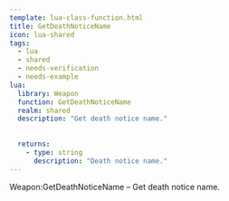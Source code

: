 ```yaml
---
template: lua-class-function.html
title: GetDeathNoticeName
icon: lua-shared
tags:
  - lua
  - shared
  - needs-verification
  - needs-example
lua:
  library: Weapon
  function: GetDeathNoticeName
  realm: shared
  description: "Get death notice name."
  
  
  returns:
    - type: string
      description: "Death notice name."
---
```


<div class="lua__search__keywords">
Weapon:GetDeathNoticeName &#x2013; Get death notice name.
</div>
